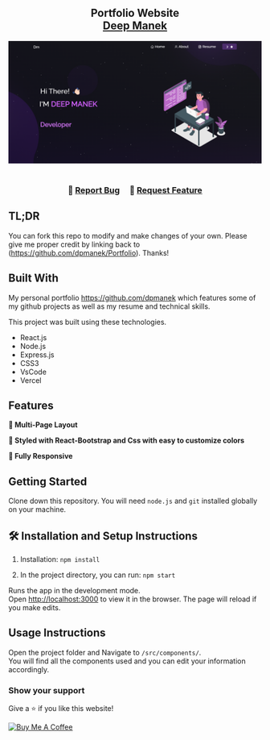 <h2 align="center">
  Portfolio Website<br/>
  <a href="https://github.com/dpmanek" target="_blank">Deep Manek</a>
</h2>
<div align="center">
  <img alt="Demo" src="./Images/readme-img.png" />
</div>

<br/>

<center>

</center>

<h3 align="center">
    🔹
    <a href="https://github.com/dpmanek/Portfolio/issues">Report Bug</a> &nbsp; &nbsp;
    🔹
    <a href="https://github.com/dpmanek/Portfolio/issues">Request Feature</a>
</h3>

## TL;DR

You can fork this repo to modify and make changes of your own. Please give me proper credit by linking back to (https://github.com/dpmanek/Portfolio). Thanks!

## Built With

My personal portfolio <a href="https://github.com/dpmanek" target="_blank">https://github.com/dpmanek</a> which features some of my github projects as well as my resume and technical skills.<br/>

This project was built using these technologies.

- React.js
- Node.js
- Express.js
- CSS3
- VsCode
- Vercel

## Features

**📖 Multi-Page Layout**

**🎨 Styled with React-Bootstrap and Css with easy to customize colors**

**📱 Fully Responsive**

## Getting Started

Clone down this repository. You will need `node.js` and `git` installed globally on your machine.

## 🛠 Installation and Setup Instructions

1. Installation: `npm install`

2. In the project directory, you can run: `npm start`

Runs the app in the development mode.\
Open [http://localhost:3000](http://localhost:3000) to view it in the browser.
The page will reload if you make edits.

## Usage Instructions

Open the project folder and Navigate to `/src/components/`. <br/>
You will find all the components used and you can edit your information accordingly.

### Show your support

Give a ⭐ if you like this website!

<a href="https://github.com/dpmanek" target="_blank"><img src="https://cdn.buymeacoffee.com/buttons/v2/default-violet.png" alt="Buy Me A Coffee" height= "60px" width= "217px" ></a>
